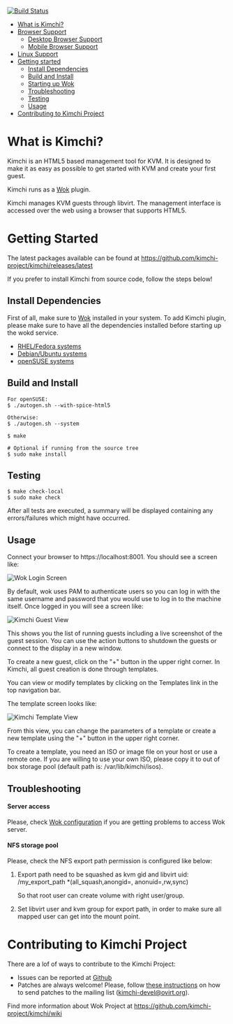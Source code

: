 [![Build Status](https://travis-ci.org/ramonmedeiros/kimchi.svg?branch=master)](https://travis-ci.org/ramonmedeiros/kimchi)


* [What is Kimchi?](#what-is-kimchi)
* [Browser Support](https://github.com/kimchi-project/wok/#browser-support)
    * [Desktop Browser Support](https://github.com/kimchi-project/wok/#desktop-browser-support)
    * [Mobile Browser Support](https://github.com/kimchi-project/wok/#mobile-browser-support)
* [Linux Support](https://github.com/kimchi-project/wok/#linux-support)
* [Getting started](#getting-started)
    * [Install Dependencies](#install-dependencies)
    * [Build and Install](#build-and-install)
    * [Starting up Wok](https://github.com/kimchi-project/wok/#starting-up-wok)
    * [Troubleshooting](#troubleshooting)
    * [Testing](#testing)
    * [Usage](#usage)
* [Contributing to Kimchi Project](#contributing-to-kimchi-project)

What is Kimchi?
===============

Kimchi is an HTML5 based management tool for KVM. It is designed to make it as
easy as possible to get started with KVM and create your first guest.

Kimchi runs as a [Wok](https://github.com/kimchi-project/wok/wiki) plugin.

Kimchi manages KVM guests through libvirt. The management interface is accessed
over the web using a browser that supports HTML5.

Getting Started
===============

The latest packages available can be found at https://github.com/kimchi-project/kimchi/releases/latest

If you prefer to install Kimchi from source code, follow the steps below!

Install Dependencies
--------------------
First of all, make sure to [Wok](https://github.com/kimchi-project/wok/#getting-started)
installed in your system.
To add Kimchi plugin, please make sure to have all the dependencies installed
before starting up the wokd service.

* [RHEL/Fedora systems](/docs/fedora-deps.md)
* [Debian/Ubuntu systems](/docs/ubuntu-deps.md)
* [openSUSE systems](/docs/opensuse-deps.md)

Build and Install
-----------------

    For openSUSE:
    $ ./autogen.sh --with-spice-html5

    Otherwise:
    $ ./autogen.sh --system

    $ make

    # Optional if running from the source tree
    $ sudo make install

Testing
-------

    $ make check-local
    $ sudo make check

After all tests are executed, a summary will be displayed containing any
errors/failures which might have occurred.

Usage
-----

Connect your browser to https://localhost:8001.  You should see a screen like:

![Wok Login Screen](/docs/wok-login.png)

By default, wok uses PAM to authenticate users so you can log in with the same username
and password that you would use to log in to the machine itself.  Once logged in
you will see a screen like:

![Kimchi Guest View](/docs/kimchi-guests.png)

This shows you the list of running guests including a live screenshot of
the guest session.  You can use the action buttons to shutdown the guests
or connect to the display in a new window.

To create a new guest, click on the "+" button in the upper right corner.
In Kimchi, all guest creation is done through templates.

You can view or modify templates by clicking on the Templates link in the
top navigation bar.

The template screen looks like:

![Kimchi Template View](/docs/kimchi-templates.png)

From this view, you can change the parameters of a template or create a
new template using the "+" button in the upper right corner.

To create a template, you need an ISO or image file on your host or use a remote one.
If you are willing to use your own ISO, please copy it to out of box storage
pool (default path is: /var/lib/kimchi/isos).

Troubleshooting
---------------

#### Server access
Please, check [Wok configuration](https://github.com/kimchi-project/wok/#troubleshooting)
if you are getting problems to access Wok server.

#### NFS storage pool
Please, check the NFS export path permission is configured like below:

1. Export path need to be squashed as kvm gid and libvirt uid:
    /my_export_path *(all_squash,anongid=<kvm-gid>, anonuid=<libvirt-uid>,rw,sync)

    So that root user can create volume with right user/group.

2. Set libvirt user and kvm group for export path, in order to make sure all
mapped user can get into the mount point.

Contributing to Kimchi Project
==============================

There are a lof of ways to contribute to the Kimchi Project:

* Issues can be reported at [Github](https://github.com/kimchi-project/kimchi/issues)
* Patches are always welcome! Please, follow [these instructions](https://github.com/kimchi-project/kimchi/wiki/How-to-Contribute)
 on how to send patches to the mailing list (kimchi-devel@ovirt.org).

Find more information about Wok Project at https://github.com/kimchi-project/kimchi/wiki
